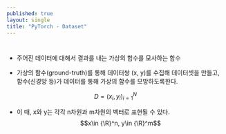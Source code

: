 ```yaml
---
published: true
layout: single
title: "PyTorch - Dataset"
---
```


#
* 주어진 데이터에 대해서 결과를 내는 가상의 함수를 모사하는 함수  

* 가상의 함수(ground-truth)를 통해 데이터쌍 (x, y)를 수집해 데이터셋을 만들고, 함수(신경망 등)가 데이터를 통해 가상의 함수를 모방하도록한다.  

$$D={(x_i, y_i)}_{i=1}^N$$

* 이 때, x와 y는 각각 n차원과 m차원의 벡터로 표현될 수 있다.  
$$x\in {\R}^n, y\in {\R}^m$$

